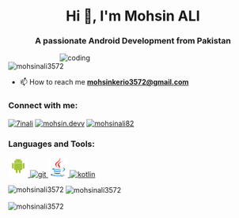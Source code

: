 <h1 align="center">Hi 👋, I'm Mohsin ALI</h1>
<h3 align="center">A passionate Android Development from Pakistan</h3>

<img align="right" alt="coding" width="400" src="https://user-images.githubusercontent.com/55389276/140866485-8fb1c876-9a8f-4d6a-98dc-08c4981eaf70.gif">

<p align="left"> <img src="https://komarev.com/ghpvc/?username=mohsinali3572&label=Profile%20views&color=0e75b6&style=flat" alt="mohsinali3572" /> </p>

- 📫 How to reach me **mohsinkerio3572@gmail.com**

<h3 align="left">Connect with me:</h3>
<p align="left">
<a href="https://linkedin.com/in/7inali" target="blank"><img align="center" src="https://raw.githubusercontent.com/rahuldkjain/github-profile-readme-generator/master/src/images/icons/Social/linked-in-alt.svg" alt="7inali" height="30" width="40" /></a>
<a href="https://instagram.com/mohsin.devv" target="blank"><img align="center" src="https://raw.githubusercontent.com/rahuldkjain/github-profile-readme-generator/master/src/images/icons/Social/instagram.svg" alt="mohsin.devv" height="30" width="40" /></a>
<a href="https://www.behance.net/mohsinali82" target="blank"><img align="center" src="https://raw.githubusercontent.com/rahuldkjain/github-profile-readme-generator/master/src/images/icons/Social/behance.svg" alt="mohsinali82" height="30" width="40" /></a>
</p>

<h3 align="left">Languages and Tools:</h3>
<p align="left"> <a href="https://developer.android.com" target="_blank" rel="noreferrer"> <img src="https://raw.githubusercontent.com/devicons/devicon/master/icons/android/android-original-wordmark.svg" alt="android" width="40" height="40"/> </a> <a href="https://git-scm.com/" target="_blank" rel="noreferrer"> <img src="https://www.vectorlogo.zone/logos/git-scm/git-scm-icon.svg" alt="git" width="40" height="40"/> </a> <a href="https://www.java.com" target="_blank" rel="noreferrer"> <img src="https://raw.githubusercontent.com/devicons/devicon/master/icons/java/java-original.svg" alt="java" width="40" height="40"/> </a> <a href="https://kotlinlang.org" target="_blank" rel="noreferrer"> <img src="https://www.vectorlogo.zone/logos/kotlinlang/kotlinlang-icon.svg" alt="kotlin" width="40" height="40"/> </a> </p>

<p><img align="left" src="https://github-readme-stats.vercel.app/api/top-langs?username=mohsinali3572&show_icons=true&locale=en&layout=compact" alt="mohsinali3572" /></p>

<p>&nbsp;<img align="center" src="https://github-readme-stats.vercel.app/api?username=mohsinali3572&show_icons=true&locale=en" alt="mohsinali3572" /></p>

<p><img align="center" src="https://github-readme-streak-stats.herokuapp.com/?user=mohsinali3572&" alt="mohsinali3572" /></p>

